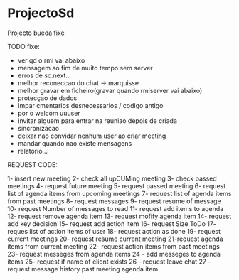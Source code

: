 ProjectoSd
==========

Projecto bueda fixe

TODO fixe:
- ver qd o rmi vai abaixo
- mensagem ao fim de muito tempo sem server
- erros de sc.next...
- melhor reconeccao do chat -> marquisse
- melhor gravar em ficheiro(gravar quando rmiserver vai abaixo)
- protecçao de dados
- impar cmentarios desnecessarios / codigo antigo
- por o welcom uuuser
- invitar alguem para entrar na reuniao depois de criada
- sincronizacao
- deixar nao convidar nenhum user ao criar meeting
- mandar quando nao existe mensagens
- relatorio...





REQUEST CODE:


1- insert new meeting
2- check all upCUMing meeting
3- check passed meetings
4- request future meeting
5- request passed meeting
6- request list of agenda items from upcoming meetings
7- request list of agenda items from past meetings
8- request messages
9- request resume of message
10- request Number of messages to read
11- request add items to agenda
12- request remove agenda item
13- request mofify agenda item
14- request add key decision
15- request add action item
16- request Size ToDo
17- reques list of action items of user
18- request action as done
19- request current meetings
20- request resume current meeting
21-request agenda items from current meeting
22- request action items from past meetings
23- request messeges from agenda items
24 - add messeges to agenda items
25- request if name of client exists
26 - request leave chat
27 - request message history past meeting agenda item